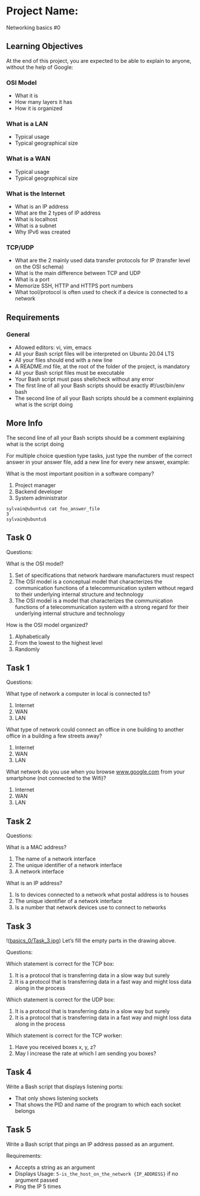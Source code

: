 # Project Name:
Networking basics #0

## Learning Objectives
At the end of this project, you are expected to be able to explain to anyone, without the help of Google:

### OSI Model
- What it is
- How many layers it has
- How it is organized

### What is a LAN
- Typical usage
- Typical geographical size

### What is a WAN
- Typical usage
- Typical geographical size

### What is the Internet
- What is an IP address
- What are the 2 types of IP address
- What is localhost
- What is a subnet
- Why IPv6 was created

### TCP/UDP
- What are the 2 mainly used data transfer protocols for IP (transfer level on the OSI schema)
- What is the main difference between TCP and UDP
- What is a port
- Memorize SSH, HTTP and HTTPS port numbers
- What tool/protocol is often used to check if a device is connected to a network

## Requirements
### General
- Allowed editors: vi, vim, emacs
- All your Bash script files will be interpreted on Ubuntu 20.04 LTS
- All your files should end with a new line
- A README.md file, at the root of the folder of the project, is mandatory
- All your Bash script files must be executable
- Your Bash script must pass shellcheck without any error
- The first line of all your Bash scripts should be exactly #!/usr/bin/env bash
- The second line of all your Bash scripts should be a comment explaining what is the script doing

## More Info
The second line of all your Bash scripts should be a comment explaining what is the script doing

For multiple choice question type tasks, just type the number of the correct answer in your answer file, add a new line for every new answer, example:

What is the most important position in a software company?

1. Project manager
2. Backend developer
3. System administrator
``` 
sylvain@ubuntu$ cat foo_answer_file
3
sylvain@ubuntu$
```

## Task 0
Questions:

What is the OSI model?

1. Set of specifications that network hardware manufacturers must respect
2. The OSI model is a conceptual model that characterizes the communication functions of a telecommunication system without regard to their underlying internal structure and technology
3. The OSI model is a model that characterizes the communication functions of a telecommunication system with a strong regard for their underlying internal structure and technology

How is the OSI model organized?
1. Alphabetically
2. From the lowest to the highest level
3. Randomly

## Task 1
Questions:

What type of network a computer in local is connected to?

1. Internet
2. WAN
3. LAN

What type of network could connect an office in one building to another office in a building a few streets away?

1. Internet
2. WAN
3. LAN

What network do you use when you browse www.google.com from your smartphone (not connected to the Wifi)?

1. Internet
2. WAN
3. LAN

## Task 2
Questions:

What is a MAC address?

1. The name of a network interface
2. The unique identifier of a network interface
3. A network interface

What is an IP address?

1. Is to devices connected to a network what postal address is to houses
2. The unique identifier of a network interface
3. Is a number that network devices use to connect to networks

## Task 3
!([basics_0/Task_3.jpg](https://github.com/NickelannG/holbertonschool-network/blob/master/basics_0/Task_3.jpg?raw=true))
Let’s fill the empty parts in the drawing above.

Questions:

Which statement is correct for the TCP box:
1. It is a protocol that is transferring data in a slow way but surely
2. It is a protocol that is transferring data in a fast way and might loss data along in the process

Which statement is correct for the UDP box:
1. It is a protocol that is transferring data in a slow way but surely
2. It is a protocol that is transferring data in a fast way and might loss data along in the process

Which statement is correct for the TCP worker:
1. Have you received boxes x, y, z?
2. May I increase the rate at which I am sending you boxes?

## Task 4
Write a Bash script that displays listening ports:

- That only shows listening sockets
- That shows the PID and name of the program to which each socket belongs

## Task 5
Write a Bash script that pings an IP address passed as an argument.

Requirements:

- Accepts a string as an argument
- Displays Usage: `5-is_the_host_on_the_network {IP_ADDRESS}` if no argument passed
- Ping the IP 5 times
